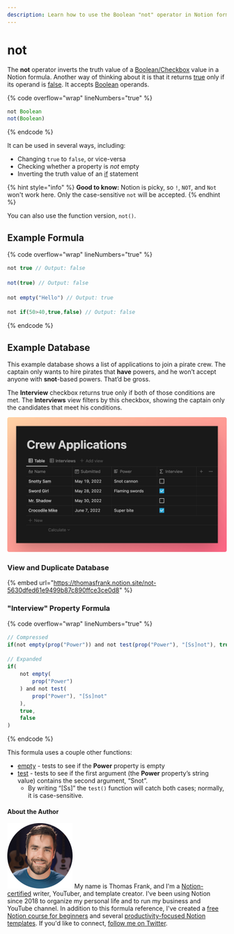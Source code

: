 ```yaml
---
description: Learn how to use the Boolean "not" operator in Notion formulas.
---
```


# not

The **not** operator inverts the truth value of a [Boolean/Checkbox](../../formula-basics/data-types/boolean-checkbox.md) value in a Notion formula. Another way of thinking about it is that it returns [true](../constants/true.md) only if its operand is [false](../constants/true.md). It accepts [Boolean](../../formula-basics/data-types/boolean-checkbox.md) operands.

{% code overflow="wrap" lineNumbers="true" %}
```jsx
not Boolean
not(Boolean)
```
{% endcode %}

It can be used in several ways, including:

* Changing `true` to `false`, or vice-versa
* Checking whether a property is _not_ empty
* Inverting the truth value of an [if](if.md) statement

{% hint style="info" %}
**Good to know:** Notion is picky, so `!`, `NOT`, and `Not` won't work here. Only the case-sensitive `not` will be accepted.
{% endhint %}

You can also use the function version, `not()`.

## Example Formula

{% code overflow="wrap" lineNumbers="true" %}
```jsx
not true // Output: false

not(true) // Output: false

not empty("Hello") // Output: true

not if(50>40,true,false) // Output: false
```
{% endcode %}

## Example Database

This example database shows a list of applications to join a pirate crew. The captain only wants to hire pirates that **have** powers, and he won’t accept anyone with **snot**-based powers. That’d be gross.

The **Interview** checkbox returns true only if both of those conditions are met. The **Interviews** view filters by this checkbox, showing the captain only the candidates that meet his conditions.

![](<../../.gitbook/assets/Crew Applications.png>)

### View and Duplicate Database

{% embed url="https://thomasfrank.notion.site/not-5630dfed61e9499b87c890ffce3ce0d8" %}

### "Interview" Property Formula

{% code overflow="wrap" lineNumbers="true" %}
```jsx
// Compressed
if(not empty(prop("Power")) and not test(prop("Power"), "[Ss]not"), true, false)

// Expanded
if(
	not empty(
		prop("Power")
	) and not test(
		prop("Power"), "[Ss]not"
	), 
	true, 
	false
)
```
{% endcode %}

This formula uses a couple other functions:

* [empty](../functions/empty.md) - tests to see if the **Power** property is empty
* [test](../functions/test.md) - tests to see if the first argument (the **Power** property’s string value) contains the second argument, “Snot”.
  * By writing “\[Ss]” the `test()` function will catch both cases; normally, it is case-sensitive.

#### About the Author

<img src="../../.gitbook/assets/Notion Fundamentals with Thomas Frank - Avatar 2021 compressed (1).png" alt="" data-size="line"> My name is Thomas Frank, and I'm a [Notion-certified](https://www.credly.com/badges/95fae13a-17bf-4b4a-a3d2-d58c8a3e6a2a/public\_url) writer, YouTuber, and template creator. I've been using Notion since 2018 to organize my personal life and to run my business and YouTube channel. In addition to this formula reference, I've created a [free Notion course for beginners](https://thomasjfrank.com/fundamentals/) and several [productivity-focused Notion templates](https://thomasjfrank.com/templates/). If you'd like to connect, [follow me on Twitter](https://twitter.com/TomFrankly).
